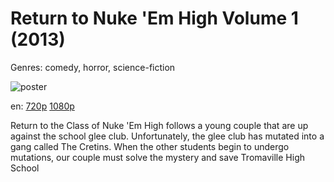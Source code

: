 # Return to Nuke 'Em High Volume 1 (2013)

Genres: comedy, horror, science-fiction

![poster](http://image.tmdb.org/t/p/w500/4OVWzBwqf6BOVwnmo7sdJJfnN2Q.jpg)

en:
  [720p](magnet:?xt=urn:btih:90828B5F6974CE169CD1055D53C6CD325AC836AF&tr=udp://glotorrents.pw:6969/announce&tr=udp://tracker.opentrackr.org:1337/announce&tr=udp://torrent.gresille.org:80/announce&tr=udp://tracker.openbittorrent.com:80&tr=udp://tracker.coppersurfer.tk:6969&tr=udp://tracker.leechers-paradise.org:6969&tr=udp://p4p.arenabg.ch:1337&tr=udp://tracker.internetwarriors.net:1337)
  [1080p](magnet:?xt=urn:btih:C342C6183945DBFA48322D3B2DDC1EB20F81F677&tr=udp://glotorrents.pw:6969/announce&tr=udp://tracker.opentrackr.org:1337/announce&tr=udp://torrent.gresille.org:80/announce&tr=udp://tracker.openbittorrent.com:80&tr=udp://tracker.coppersurfer.tk:6969&tr=udp://tracker.leechers-paradise.org:6969&tr=udp://p4p.arenabg.ch:1337&tr=udp://tracker.internetwarriors.net:1337)
  


Return to the Class of Nuke 'Em High follows a young couple that are up against the school glee club. Unfortunately, the glee club has mutated into a gang called The Cretins. When the other students begin to undergo mutations, our couple must solve the mystery and save Tromaville High School